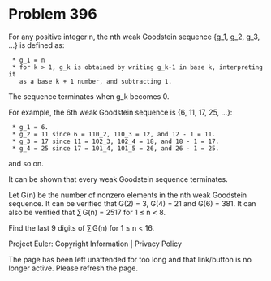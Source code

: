 #   Problem 396

   For any positive integer n, the nth weak Goodstein sequence {g_1, g_2,
   g_3, ...} is defined as:

     * g_1 = n
     * for k > 1, g_k is obtained by writing g_k-1 in base k, interpreting it
       as a base k + 1 number, and subtracting 1.
   The sequence terminates when g_k becomes 0.

   For example, the 6th weak Goodstein sequence is {6, 11, 17, 25, ...}:

     * g_1 = 6.
     * g_2 = 11 since 6 = 110_2, 110_3 = 12, and 12 - 1 = 11.
     * g_3 = 17 since 11 = 102_3, 102_4 = 18, and 18 - 1 = 17.
     * g_4 = 25 since 17 = 101_4, 101_5 = 26, and 26 - 1 = 25.
   and so on.

   It can be shown that every weak Goodstein sequence terminates.

   Let G(n) be the number of nonzero elements in the nth weak Goodstein
   sequence.
   It can be verified that G(2) = 3, G(4) = 21 and G(6) = 381.
   It can also be verified that ∑ G(n) = 2517 for 1 ≤ n < 8.

   Find the last 9 digits of ∑ G(n) for 1 ≤ n < 16.

   Project Euler: Copyright Information | Privacy Policy

   The page has been left unattended for too long and that link/button is no
   longer active. Please refresh the page.
